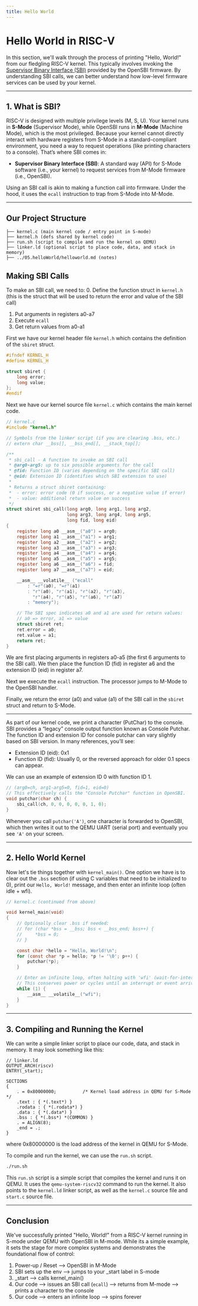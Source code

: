 ```yaml
---
title: Hello World
---
```


# Hello World in RISC-V

In this section, we'll walk through the process of printing "Hello, World!" from our fledgling RISC-V kernel. This typically involves invoking the [Supervisor Binary Interface (SBI)](https://github.com/riscv-non-isa/riscv-sbi-doc) provided by the OpenSBI firmware. By understanding SBI calls, we can better understand how low-level firmware services can be used by your kernel.

---

## 1. What is SBI?

RISC-V is designed with multiple privilege levels (M, S, U). Your kernel runs in **S-Mode** (Supervisor Mode), while OpenSBI runs in **M-Mode** (Machine Mode), which is the most privileged. Because your kernel cannot directly interact with hardware registers from S-Mode in a standard-compliant environment, you need a way to request operations (like printing characters to a console). That’s where SBI comes in:

- **Supervisor Binary Interface (SBI)**: A standard way (API) for S-Mode software (i.e., your kernel) to request services from M-Mode firmware (i.e., OpenSBI).

Using an SBI call is akin to making a function call into firmware. Under the hood, it uses the `ecall` instruction to trap from S-Mode into M-Mode.

---

## Our Project Structure

```
├── kernel.c (main kernel code / entry point in S-mode)
├── kernel.h (defs shared by kernel code)
├── run.sh (script to compile and run the kernel on QEMU)
├── linker.ld (optional script to place code, data, and stack in memory)
├── ../05.helloWorld/helloworld.md (notes)
```

## Making SBI Calls

To make an SBI call, we need to:
0. Define the function struct in `kernel.h` (this is the struct that will be used to return the error and value of the SBI call)
1. Put arguments in registers a0-a7
2. Execute `ecall`
3. Get return values from a0-a1

First we have our kernel header file `kernel.h` which contains the definition of the `sbiret` struct.

```c
#ifndef KERNEL_H
#define KERNEL_H

struct sbiret {
    long error;
    long value;
};
#endif
```

Next we have our kernel source file `kernel.c` which contains the main kernel code.

```c
// kernel.c
#include "kernel.h"

// Symbols from the linker script (if you are clearing .bss, etc.)
// extern char __bss[], __bss_end[], __stack_top[];

/**
 * sbi_call - A function to invoke an SBI call
 * @arg0-arg5: up to six possible arguments for the call
 * @fid: Function ID (varies depending on the specific SBI call)
 * @eid: Extension ID (identifies which SBI extension to use)
 *
 * Returns a struct sbiret containing:
 *  - error: error code (0 if success, or a negative value if error)
 *  - value: additional return value on success
 */
struct sbiret sbi_call(long arg0, long arg1, long arg2,
                       long arg3, long arg4, long arg5,
                       long fid, long eid)
{
    register long a0 __asm__("a0") = arg0;
    register long a1 __asm__("a1") = arg1;
    register long a2 __asm__("a2") = arg2;
    register long a3 __asm__("a3") = arg3;
    register long a4 __asm__("a4") = arg4;
    register long a5 __asm__("a5") = arg5;
    register long a6 __asm__("a6") = fid;
    register long a7 __asm__("a7") = eid;

    __asm__ __volatile__ ("ecall"
        : "=r"(a0), "=r"(a1)
        : "r"(a0), "r"(a1), "r"(a2), "r"(a3),
          "r"(a4), "r"(a5), "r"(a6), "r"(a7)
        : "memory");

    // The SBI spec indicates a0 and a1 are used for return values:
    // a0 => error, a1 => value
    struct sbiret ret;
    ret.error = a0;
    ret.value = a1;
    return ret;
}
```

We are first placing arguments in registers a0-a5 (the first 6 arguments to the SBI call). We then place the function ID (fid) in register a6 and the extension ID (eid) in register a7.

Next we execute the `ecall` instruction. The processor jumps to M-Mode to the OpenSBI handler.

Finally, we return the error (a0) and value (a1) of the SBI call in the `sbiret` struct and return to S-Mode.

---

As part of our kernel code, we print a character (PutChar) to the console. SBI provides a “legacy” console output function known as Console Putchar. The function ID and extension ID for console putchar can vary slightly based on SBI version. In many references, you’ll see:

- Extension ID (eid): 0x1
- Function ID (fid): Usually 0, or the reversed approach for older 0.1 specs can appear.

We can use an example of extension ID 0 with function ID 1.

```c
// (arg0=ch, arg1-arg5=0, fid=1, eid=0)
// This effectively calls the "Console Putchar" function in OpenSBI.
void putchar(char ch) {
    sbi_call(ch, 0, 0, 0, 0, 0, 1, 0);
}
```

Whenever you call `putchar('A')`, one character is forwarded to OpenSBI, which then writes it out to the QEMU UART (serial port) and eventually you see `'A'` on your screen.

---

## 2. Hello World Kernel

Now let's tie things together with `kernel_main()`. One option we have is to clear out the `.bss` section (if using C variables that need to be initialized to 0), print our `Hello, World!` message, and then enter an infinite loop (often idle + wfi).

```c
// kernel.c (continued from above)

void kernel_main(void)
{
    // Optionally clear .bss if needed:
    // for (char *bss = __bss; bss < __bss_end; bss++) {
    //     *bss = 0;
    // }

    const char *hello = "Hello, World!\n";
    for (const char *p = hello; *p != '\0'; p++) {
        putchar(*p);
    }

    // Enter an infinite loop, often halting with 'wfi' (wait-for-interrupt).
    // This conserves power or cycles until an interrupt or event arrives.
    while (1) {
        __asm__ __volatile__("wfi");
    }
}
```

---

## 3. Compiling and Running the Kernel

We can write a simple linker script to place our code, data, and stack in memory. It may look something like this:

```ld
// linker.ld
OUTPUT_ARCH(riscv)
ENTRY(_start);

SECTIONS
{
    . = 0x80000000;          /* Kernel load address in QEMU for S-Mode */
    .text : { *(.text*) }
    .rodata : { *(.rodata*) }
    .data : { *(.data*) }
    .bss : { *(.bss*) *(COMMON) }
    . = ALIGN(8);
    _end = .;
}
```

where 0x80000000 is the load address of the kernel in QEMU for S-Mode.

To compile and run the kernel, we can use the `run.sh` script.

```bash
./run.sh
```

This `run.sh` script is a simple script that compiles the kernel and runs it on QEMU. It uses the `qemu-system-riscv32` command to run the kernel. It also points to the `kernel.ld` linker script, as well as the `kernel.c` source file and `start.c` source file.

---

## Conclusion

We've successfully printed "Hello, World!" from a RISC-V kernel running in S-mode under QEMU with OpenSBI in M-mode. While its a simple example, it sets the stage for more complex systems and demonstrates the foundational flow of control:

1. Power-up / Reset --> OpenSBI in M-Mode
2. SBI sets up the env --> jumps to your _start label in S-mode
3. _start --> calls kernel_main()
4. Our code --> issues an SBI call (`ecall`) --> returns from M-mode --> prints a character to the console
5. Our code --> enters an infinite loop --> spins forever